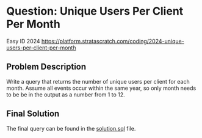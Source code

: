 # Question: Unique Users Per Client Per Month
Easy ID 2024
https://platform.stratascratch.com/coding/2024-unique-users-per-client-per-month

## Problem Description
Write a query that returns the number of unique users per client for each month. Assume all events occur within the same year, so only month needs to be be in the output as a number from 1 to 12.

## Final Solution
The final query can be found in the [solution.sql](./Solution.sql) file.